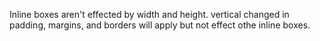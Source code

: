 Inline boxes aren't effected by width and height. vertical changed in padding, margins, and borders will apply but not effect othe inline boxes.